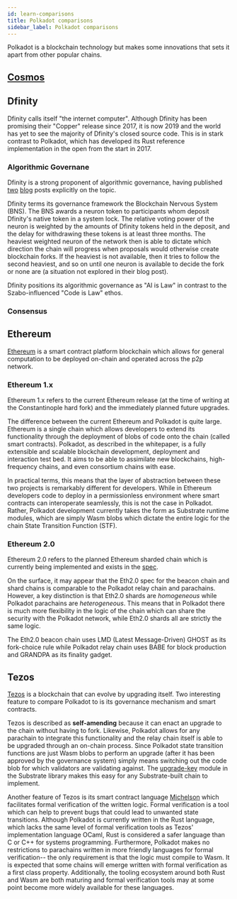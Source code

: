 ```yaml
---
id: learn-comparisons
title: Polkadot comparisons
sidebar_label: Polkadot comparisons
---
```


Polkadot is a blockchain technology but makes some innovations that sets it apart from other popular chains.

## [Cosmos](learn-comparisons-cosmos)

## Dfinity

Dfinity calls itself "the internet computer". Although Dfinity has been promising their "Copper" release since 2017,
it is now 2019 and the world has yet to see the majority of Dfinity's closed source code. This is in stark contrast to
Polkadot, which has developed its Rust reference implementation in the open from the start in 2017.

### Algorithmic Governane

Dfinity is a strong proponent of algorithmic governance, having published
[two](https://medium.com/dfinity/the-dfinity-blockchain-nervous-system-a5dd1783288e#.duzxztt9k)
[blog](https://medium.com/dfinity/future-governance-integrating-traditional-ai-technology-into-the-blockchain-nervous-system-825ababf9d9)
posts explicitly on the topic. 

Dfinity terms its governance framework the Blockchain Nervous System (BNS). The BNS awards a neuron token to 
participants whom deposit Dfinity's native token in a system lock. The relative voting power of the neuron is weighted by the
amounts of Dfinity tokens held in the deposit, and the delay for withdrawing these tokens is at least three months.
The heaviest weighted neuron of the network then is able to dictate which direction the chain will progress when proposals
would otherwise create blockchain forks. If the heaviest is not available, then it tries to follow the second heaviest,
and so on until one neuron is available to decide the fork or none are (a situation not explored in their blog post).

Dfinity positions its algorithmic governance as "AI is Law" in contrast to the Szabo-influenced "Code is Law" ethos.

### Consensus



## Ethereum

[Ethereum](https://ethereum.org) is a smart contract platform blockchain which allows for general computation to be deployed on-chain and operated across the p2p network.

### Ethereum 1.x

Ethereum 1.x refers to the current Ethereum release (at the time of writing at the Constantinople hard fork) and the immediately planned future upgrades.

The difference between the current Ethereum and Polkadot is quite large. Ethereum is a single chain which allows developers to extend its functionality through the deployment of blobs of code onto the chain (called smart contracts). Polkadot, as described in the whitepaper, is a fully extensible and scalable blockchain development, deployment and interaction test bed. It aims to be able to assimilate new blockchains, high-frequency chains, and even consortium chains with ease.

In practical terms, this means that the layer of abstraction between these two projects is remarkably different for developers. While in Ethereum developers code to deploy in a permissionless environment where smart contracts can interoperate seamlessly, this is not the case in Polkadot. Rather, Polkadot development currently takes the form as Substrate runtime modules, which are simply Wasm blobs which dictate the entire logic for the chain State Transition Function (STF).

### Ethereum 2.0

Ethereum 2.0 refers to the planned Ethereum sharded chain which is currently being implemented and exists in the [spec](https://github.com/ethereum/eth2.0-specs/tree/0.4.0).

On the surface, it may appear that the Eth2.0 spec for the beacon chain and shard chains is comparable to the Polkadot relay chain and parachains. However, a key distinction is that Eth2.0 shards are _homogeneous_ while Polkadot parachains are _heterogeneous_. This means that in Polkadot there is much more flexibility in the logic of the chain which can share the security with the Polkadot network, while Eth2.0 shards all are strictly the same logic.

The Eth2.0 beacon chain uses LMD (Latest Message-Driven) GHOST as its fork-choice rule while Polkadot relay chain uses BABE for block production and GRANDPA as its finality gadget.

## Tezos

[Tezos](https://tezos.com) is a blockchain that can evolve by upgrading itself. Two interesting feature to compare Polkadot to is its governance mechanism and smart contracts.

Tezos is described as __self-amending__ because it can enact an upgrade to the chain without having to fork. Likewise, Polkadot allows for any parachain to integrate this functionality and the relay chain itself is able to be upgraded through an on-chain process. Since Polkadot state transition functions are just Wasm blobs to perform an upgrade (after it has been approved by the governance system) simply means switching out the code blob for which validators are validating against. The [upgrade-key](https://github.com/paritytech/substrate/blob/master/srml/upgrade-key/src/lib.rs) module in the Substrate library makes this easy for any Substrate-built chain to implement.

Another feature of Tezos is its smart contract language [Michelson](https://www.michelson-lang.com/) which facilitates formal verification of the written logic. Formal verification is a tool which can help to prevent bugs that could lead to unwanted state transitions. Although Polkadot is currently written in the Rust language, which lacks the same level of formal verification tools as Tezos' implementation language OCaml, Rust is considered a safer language than C or C++ for systems programming. Furthermore, Polkadot makes no restrictions to parachains written in more friendly languages for formal verification-- the only requirement is that the logic must compile to Wasm. It is expected that some chains will emerge written with formal verification as a first class property. Additionally, the tooling ecosystem around both Rust and Wasm are both maturing and formal verification tools may at some point become more widely available for these languages.
